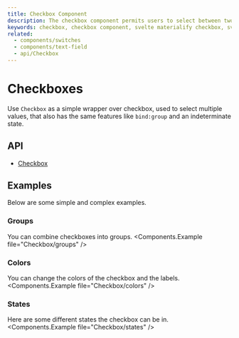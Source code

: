 ```yaml
---
title: Checkbox Component
description: The checkbox component permits users to select between two values.
keywords: checkbox, checkbox component, svelte materialify checkbox, svelte checkbox component
related:
  - components/switches
  - components/text-field
  - api/Checkbox
---
```


# Checkboxes

Use `Checkbox` as a simple wrapper over checkbox, used to select multiple values, that also has the same features like `bind:group` and an indeterminate state.

## API

- [Checkbox](/api/Checkbox/)

## Examples

Below are some simple and complex examples.

### Groups

You can combine checkboxes into groups. <Components.Example file="Checkbox/groups" />

### Colors

You can change the colors of the checkbox and the labels. <Components.Example file="Checkbox/colors" />

### States

Here are some different states the checkbox can be in. <Components.Example file="Checkbox/states" />
